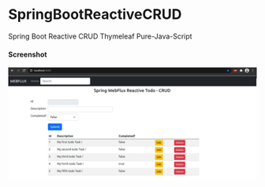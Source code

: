# SpringBootReactiveCRUD
Spring Boot Reactive CRUD Thymeleaf Pure-Java-Script

<h4> Screenshot </h4>

![springbootrocks](https://github.com/ajkr195/SpringBootReactiveCRUD/blob/main/screenshot.jpg)
